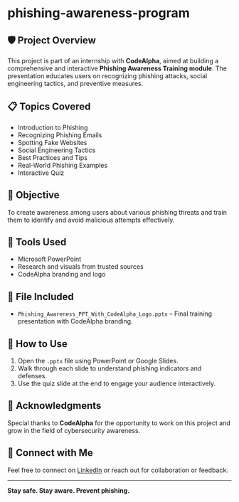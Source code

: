 # phishing-awareness-program

## 🛡️ Project Overview
This project is part of an internship with **CodeAlpha**, aimed at building a comprehensive and interactive **Phishing Awareness Training module**. The presentation educates users on recognizing phishing attacks, social engineering tactics, and preventive measures.

## 📋 Topics Covered
- Introduction to Phishing
- Recognizing Phishing Emails
- Spotting Fake Websites
- Social Engineering Tactics
- Best Practices and Tips
- Real-World Phishing Examples
- Interactive Quiz

## 🎯 Objective
To create awareness among users about various phishing threats and train them to identify and avoid malicious attempts effectively.

## 🧰 Tools Used
- Microsoft PowerPoint
- Research and visuals from trusted sources
- CodeAlpha branding and logo

## 📁 File Included
- `Phishing_Awareness_PPT_With_CodeAlpha_Logo.pptx` – Final training presentation with CodeAlpha branding.

## 🚀 How to Use
1. Open the `.pptx` file using PowerPoint or Google Slides.
2. Walk through each slide to understand phishing indicators and defenses.
3. Use the quiz slide at the end to engage your audience interactively.

## 🙌 Acknowledgments
Special thanks to **CodeAlpha** for the opportunity to work on this project and grow in the field of cybersecurity awareness.

## 🔗 Connect with Me
Feel free to connect on [LinkedIn](https://www.linkedin.com) or reach out for collaboration or feedback.

---

**Stay safe. Stay aware. Prevent phishing.**
